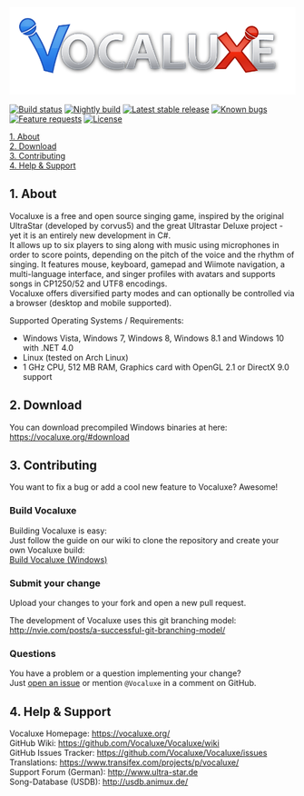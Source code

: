 ![Vocaluxe Logo](https://raw.githubusercontent.com/Vocaluxe/Vocaluxe/develop/Output/Graphics/Logo.png)  

[![Build status](https://ci.appveyor.com/api/projects/status/y9ylgebv14i7usxx/branch/develop?svg=true)](https://ci.appveyor.com/project/VocaluxeBuildBot/vocaluxe/branch/develop)
[![Nightly build](https://img.shields.io/badge/nightly%20build-latest-blue.svg)](https://vocaluxe.org/#download)
[![Latest stable release](https://img.shields.io/github/release/vocaluxe/Vocaluxe.svg?label=stable%20release)](https://vocaluxe.org/#download)
[![Known bugs](https://img.shields.io/github/issues-raw/vocaluxe/vocaluxe/bug.svg?label=known%20bugs)](https://github.com/Vocaluxe/Vocaluxe/labels/bug)
[![Feature requests](https://img.shields.io/github/issues-raw/vocaluxe/vocaluxe/feature%20request.svg?label=feature%20requests&colorB=007ec6)](https://github.com/Vocaluxe/Vocaluxe/labels/feature%20request)
[![License](https://img.shields.io/badge/licence-GPLv3-blue.svg)](https://github.com/Vocaluxe/Vocaluxe/blob/develop/LICENSE.txt)  

[1. About](#1-about)                     
[2. Download](#2-download)                     
[3. Contributing](#3-contributing)        
[4. Help & Support](#4-help--support)

## 1. About
Vocaluxe is a free and open source singing game, inspired by the original UltraStar (developed by corvus5) and the great Ultrastar Deluxe project - yet it is an entirely new development in C#.   
It allows up to six players to sing along with music using microphones in order to score points, depending on the pitch of the voice and the rhythm of singing.
It features mouse, keyboard, gamepad and Wiimote navigation, a multi-language interface, and singer profiles with avatars and supports songs in CP1250/52 and UTF8 encodings.   
Vocaluxe offers diversified party modes and can optionally be controlled via a browser (desktop and mobile supported).

Supported Operating Systems / Requirements:
- Windows Vista, Windows 7, Windows 8, Windows 8.1 and Windows 10 with .NET 4.0
- Linux (tested on Arch Linux)
- 1 GHz CPU, 512 MB RAM, Graphics card with OpenGL 2.1 or DirectX 9.0 support


## 2. Download                
You can download precompiled Windows binaries at here:
https://vocaluxe.org/#download

## 3. Contributing
You want to fix a bug or add a cool new feature to Vocaluxe? Awesome!

### Build Vocaluxe
Building Vocaluxe is easy:   
Just follow the guide on our wiki to clone the repository and create your own Vocaluxe build:   
[Build Vocaluxe (Windows)](https://github.com/Vocaluxe/Vocaluxe/wiki/HowTo:-Build-Vocaluxe-(Windows))

### Submit your change
Upload your changes to your fork and open a new pull request.

The development of Vocaluxe uses this git branching model:   
http://nvie.com/posts/a-successful-git-branching-model/

### Questions
You have a problem or a question implementing your change?   
Just [open an issue](https://github.com/Vocaluxe/Vocaluxe/issues/new) or mention `@Vocaluxe` in a comment on GitHub.

## 4. Help & Support
Vocaluxe Homepage: https://vocaluxe.org/  
GitHub Wiki:			https://github.com/Vocaluxe/Vocaluxe/wiki   
GitHub Issues Tracker:	https://github.com/Vocaluxe/Vocaluxe/issues   
Translations:			https://www.transifex.com/projects/p/vocaluxe/   
Support Forum (German):	http://www.ultra-star.de   
Song-Database (USDB):	http://usdb.animux.de/
